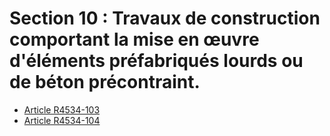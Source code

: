 #  Section 10 : Travaux de construction comportant la mise en œuvre  d'éléments préfabriqués lourds ou de béton précontraint.

* [Article R4534-103](./LEGIARTI000018529093.md)
* [Article R4534-104](./LEGIARTI000018529091.md)
